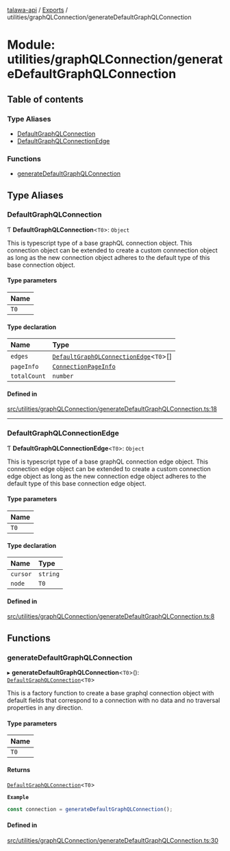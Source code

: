 [talawa-api](../README.md) / [Exports](../modules.md) / utilities/graphQLConnection/generateDefaultGraphQLConnection

# Module: utilities/graphQLConnection/generateDefaultGraphQLConnection

## Table of contents

### Type Aliases

- [DefaultGraphQLConnection](utilities_graphQLConnection_generateDefaultGraphQLConnection.md#defaultgraphqlconnection)
- [DefaultGraphQLConnectionEdge](utilities_graphQLConnection_generateDefaultGraphQLConnection.md#defaultgraphqlconnectionedge)

### Functions

- [generateDefaultGraphQLConnection](utilities_graphQLConnection_generateDefaultGraphQLConnection.md#generatedefaultgraphqlconnection)

## Type Aliases

### DefaultGraphQLConnection

Ƭ **DefaultGraphQLConnection**\<`T0`\>: `Object`

This is typescript type of a base graphQL connection object. This connection object can be
extended to create a custom connnection object as long as the new connection object adheres
to the default type of this base connection object.

#### Type parameters

| Name |
| :------ |
| `T0` |

#### Type declaration

| Name | Type |
| :------ | :------ |
| `edges` | [`DefaultGraphQLConnectionEdge`](utilities_graphQLConnection_generateDefaultGraphQLConnection.md#defaultgraphqlconnectionedge)\<`T0`\>[] |
| `pageInfo` | [`ConnectionPageInfo`](types_generatedGraphQLTypes.md#connectionpageinfo) |
| `totalCount` | `number` |

#### Defined in

[src/utilities/graphQLConnection/generateDefaultGraphQLConnection.ts:18](https://github.com/PalisadoesFoundation/talawa-api/blob/e919df4/src/utilities/graphQLConnection/generateDefaultGraphQLConnection.ts#L18)

___

### DefaultGraphQLConnectionEdge

Ƭ **DefaultGraphQLConnectionEdge**\<`T0`\>: `Object`

This is typescript type of a base graphQL connection edge object. This connection edge object
can be extended to create a custom connection edge object as long as the new connection edge
object adheres to the default type of this base connection edge object.

#### Type parameters

| Name |
| :------ |
| `T0` |

#### Type declaration

| Name | Type |
| :------ | :------ |
| `cursor` | `string` |
| `node` | `T0` |

#### Defined in

[src/utilities/graphQLConnection/generateDefaultGraphQLConnection.ts:8](https://github.com/PalisadoesFoundation/talawa-api/blob/e919df4/src/utilities/graphQLConnection/generateDefaultGraphQLConnection.ts#L8)

## Functions

### generateDefaultGraphQLConnection

▸ **generateDefaultGraphQLConnection**\<`T0`\>(): [`DefaultGraphQLConnection`](utilities_graphQLConnection_generateDefaultGraphQLConnection.md#defaultgraphqlconnection)\<`T0`\>

This is a factory function to create a base graphql connection object with default fields
that correspond to a connection with no data and no traversal properties in any direction.

#### Type parameters

| Name |
| :------ |
| `T0` |

#### Returns

[`DefaultGraphQLConnection`](utilities_graphQLConnection_generateDefaultGraphQLConnection.md#defaultgraphqlconnection)\<`T0`\>

**`Example`**

```ts
const connection = generateDefaultGraphQLConnection();
```

#### Defined in

[src/utilities/graphQLConnection/generateDefaultGraphQLConnection.ts:30](https://github.com/PalisadoesFoundation/talawa-api/blob/e919df4/src/utilities/graphQLConnection/generateDefaultGraphQLConnection.ts#L30)
